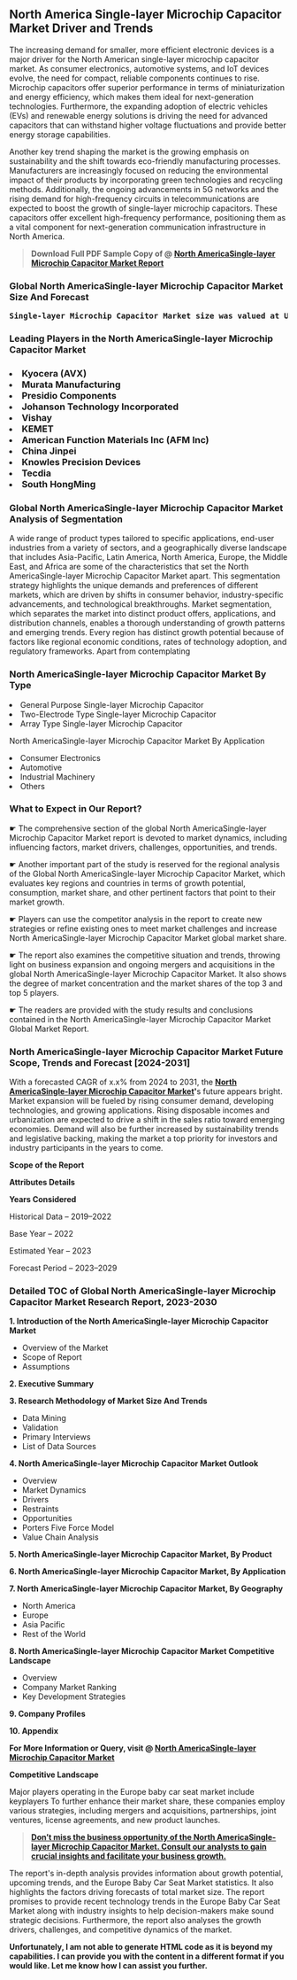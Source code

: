 <p> <h2>North America Single-layer Microchip Capacitor Market Driver and Trends</h2><p>The increasing demand for smaller, more efficient electronic devices is a major driver for the North American single-layer microchip capacitor market. As consumer electronics, automotive systems, and IoT devices evolve, the need for compact, reliable components continues to rise. Microchip capacitors offer superior performance in terms of miniaturization and energy efficiency, which makes them ideal for next-generation technologies. Furthermore, the expanding adoption of electric vehicles (EVs) and renewable energy solutions is driving the need for advanced capacitors that can withstand higher voltage fluctuations and provide better energy storage capabilities.</p><p>Another key trend shaping the market is the growing emphasis on sustainability and the shift towards eco-friendly manufacturing processes. Manufacturers are increasingly focused on reducing the environmental impact of their products by incorporating green technologies and recycling methods. Additionally, the ongoing advancements in 5G networks and the rising demand for high-frequency circuits in telecommunications are expected to boost the growth of single-layer microchip capacitors. These capacitors offer excellent high-frequency performance, positioning them as a vital component for next-generation communication infrastructure in North America.</p></p><blockquote id="" class=""><strong>Download Full PDF Sample Copy of @&nbsp;<a href="https://www.verifiedmarketreports.com/download-sample/?rid=298644&utm_source=GitHub-Jan&utm_medium=285" target="_blank">North AmericaSingle-layer Microchip Capacitor Market Report</a>&nbsp;&nbsp;</strong></blockquote><h3 id="" class=""><strong>Global&nbsp;North AmericaSingle-layer Microchip Capacitor Market Size And Forecast</strong></h3><pre class="reader-text-block__code-block"><strong>Single-layer Microchip Capacitor Market size was valued at USD 1.5 Billion in 2022 and is projected to reach USD 3 Billion by 2030, growing at a CAGR of 9% from 2024 to 2030.</strong></pre><h3 id="" class="">Leading Players in the&nbsp;North AmericaSingle-layer Microchip Capacitor Market</h3><h3 class=""></Li><Li>Kyocera (AVX)</Li><Li> Murata Manufacturing</Li><Li> Presidio Components</Li><Li> Johanson Technology Incorporated</Li><Li> Vishay</Li><Li> KEMET</Li><Li> American Function Materials Inc (AFM Inc)</Li><Li> China Jinpei</Li><Li> Knowles Precision Devices</Li><Li> Tecdia</Li><Li> South HongMing</h3><h3 id="" class="">Global&nbsp;North AmericaSingle-layer Microchip Capacitor Market Analysis of Segmentation</h3><p id="" class="">A wide range of product types tailored to specific applications, end-user industries from a variety of sectors, and a geographically diverse landscape that includes Asia-Pacific, Latin America, North America, Europe, the Middle East, and Africa are some of the characteristics that set the North AmericaSingle-layer Microchip Capacitor Market apart. This segmentation strategy highlights the unique demands and preferences of different markets, which are driven by shifts in consumer behavior, industry-specific advancements, and technological breakthroughs. Market segmentation, which separates the market into distinct product offers, applications, and distribution channels, enables a thorough understanding of growth patterns and emerging trends. Every region has distinct growth potential because of factors like regional economic conditions, rates of technology adoption, and regulatory frameworks. Apart from contemplating</p><h3 id="" class="">North AmericaSingle-layer Microchip Capacitor Market&nbsp;By Type</h3><p></Li><Li>General Purpose Single-layer Microchip Capacitor</Li><Li> Two-Electrode Type Single-layer Microchip Capacitor</Li><Li> Array Type Single-layer Microchip Capacitor</p><div class="" data-test-id=""><p>North AmericaSingle-layer Microchip Capacitor Market&nbsp;By Application</p></div><p class=""></Li><Li>Consumer Electronics</Li><Li> Automotive</Li><Li> Industrial Machinery</Li><Li> Others</p><div class="" data-test-id=""><h3><span class="">What to Expect in Our Report?</span></h3></div><div class="" data-test-id=""><p><span class="">☛ The comprehensive section of the global North AmericaSingle-layer Microchip Capacitor Market report is devoted to market dynamics, including influencing factors, market drivers, challenges, opportunities, and trends.</span></p></div><div class="" data-test-id=""><p><span class="">☛ Another important part of the study is reserved for the regional analysis of the Global North AmericaSingle-layer Microchip Capacitor Market, which evaluates key regions and countries in terms of growth potential, consumption, market share, and other pertinent factors that point to their market growth.</span></p></div><div class="" data-test-id=""><p><span class="">☛ Players can use the competitor analysis in the report to create new strategies or refine existing ones to meet market challenges and increase North AmericaSingle-layer Microchip Capacitor Market global market share.</span></p></div><div class="" data-test-id=""><p><span class="">☛ The report also examines the competitive situation and trends, throwing light on business expansion and ongoing mergers and acquisitions in the global North AmericaSingle-layer Microchip Capacitor Market. It also shows the degree of market concentration and the market shares of the top 3 and top 5 players.</span></p></div><div class="" data-test-id=""><p><span class="">☛ The readers are provided with the study results and conclusions contained in the North AmericaSingle-layer Microchip Capacitor Market Global Market Report.</span></p></div><div class="" data-test-id=""><h3><span class="">North AmericaSingle-layer Microchip Capacitor Market Future Scope, Trends and Forecast [2024-2031]</span></h3></div><div class="" data-test-id=""><p><span class="">With a forecasted CAGR of x.x% from 2024 to 2031, the <strong><a href="https://www.verifiedmarketreports.com/download-sample/?rid=298644&utm_source=GitHub-Jan&utm_medium=285" target="_blank">North AmericaSingle-layer Microchip Capacitor Market</a>'</strong>s future appears bright. Market expansion will be fueled by rising consumer demand, developing technologies, and growing applications. Rising disposable incomes and urbanization are expected to drive a shift in the sales ratio toward emerging economies. Demand will also be further increased by sustainability trends and legislative backing, making the market a top priority for investors and industry participants in the years to come.</span></p><p id="ember66" class="ember-view reader-text-block__paragraph"><strong>Scope of the Report</strong></p><p id="ember67" class="ember-view reader-text-block__paragraph"><strong>Attributes Details</strong></p><p id="ember68" class="ember-view reader-text-block__paragraph"><strong>Years Considered</strong></p><p id="ember69" class="ember-view reader-text-block__paragraph">Historical Data &ndash; 2019&ndash;2022</p><p id="ember70" class="ember-view reader-text-block__paragraph">Base Year &ndash; 2022</p><p id="ember71" class="ember-view reader-text-block__paragraph">Estimated Year &ndash; 2023</p><p id="ember72" class="ember-view reader-text-block__paragraph">Forecast Period &ndash; 2023&ndash;2029</p></div><h3 id="" class="">Detailed TOC of Global North AmericaSingle-layer Microchip Capacitor Market Research Report, 2023-2030</h3><p id="" class=""><strong>1. Introduction of the North AmericaSingle-layer Microchip Capacitor Market</strong></p><ul><li>Overview of the Market</li><li>Scope of Report</li><li>Assumptions</li></ul><p id="" class=""><strong>2. Executive Summary</strong></p><p id="" class=""><strong>3. Research Methodology of Market Size And Trends</strong></p><ul><li>Data Mining</li><li>Validation</li><li>Primary Interviews</li><li>List of Data Sources</li></ul><p id="" class=""><strong>4. North AmericaSingle-layer Microchip Capacitor Market Outlook</strong></p><ul><li>Overview</li><li>Market Dynamics</li><li>Drivers</li><li>Restraints</li><li>Opportunities</li><li>Porters Five Force Model</li><li>Value Chain Analysis</li></ul><p id="" class=""><strong>5. North AmericaSingle-layer Microchip Capacitor Market, By Product</strong></p><p id="" class=""><strong>6. North AmericaSingle-layer Microchip Capacitor Market, By Application</strong></p><p id="" class=""><strong>7. North AmericaSingle-layer Microchip Capacitor Market, By Geography</strong></p><ul><li>North America</li><li>Europe</li><li>Asia Pacific</li><li>Rest of the World</li></ul><p id="" class=""><strong>8. North AmericaSingle-layer Microchip Capacitor Market Competitive Landscape</strong></p><ul><li>Overview</li><li>Company Market Ranking</li><li>Key Development Strategies</li></ul><p id="" class=""><strong>9. Company Profiles</strong></p><p id="" class=""><strong>10. Appendix</strong></p><p><strong>For More Information or Query, visit&nbsp;@ <a href="https://www.verifiedmarketreports.com/product/single-layer-microchip-capacitor-market/" target="_blank">North AmericaSingle-layer Microchip Capacitor Market</a></strong></p><p id="ember61" class="ember-view reader-text-block__paragraph"><strong>Competitive Landscape</strong></p><p id="ember62" class="ember-view reader-text-block__paragraph">Major players operating in the Europe baby car seat market include keyplayers To further enhance their market share, these companies employ various strategies, including mergers and acquisitions, partnerships, joint ventures, license agreements, and new product launches.</p><blockquote id="ember63" class="ember-view reader-text-block__blockquote"><strong><a href="https://www.verifiedmarketreports.com/download-sample/?rid=298644&utm_source=GitHub-Jan&utm_medium=285" target="_blank">Don&rsquo;t miss the business opportunity of the North AmericaSingle-layer Microchip Capacitor Market. Consult our analysts to gain crucial insights and facilitate your business growth.</a></strong></blockquote><p id="ember64" class="ember-view reader-text-block__paragraph">The report's in-depth analysis provides information about growth potential, upcoming trends, and the Europe Baby Car Seat Market statistics. It also highlights the factors driving forecasts of total market size. The report promises to provide recent technology trends in the Europe Baby Car Seat Market along with industry insights to help decision-makers make sound strategic decisions. Furthermore, the report also analyses the growth drivers, challenges, and competitive dynamics of the market.</p><p class="ember-view reader-text-block__paragraph"><strong>Unfortunately, I am not able to generate HTML code as it is beyond my capabilities. I can provide you with the content in a different format if you would like. Let me know how I can assist you further.</strong></p>
